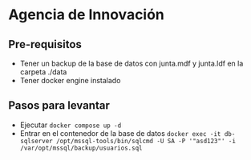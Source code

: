 # Agencia de Innovación

## Pre-requisitos
- Tener un backup de la base de datos con junta.mdf y junta.ldf en la carpeta ./data
- Tener docker engine instalado

## Pasos para levantar
- Ejecutar `docker compose up -d`
- Entrar en el contenedor de la base de datos `docker exec -it db-sqlserver /opt/mssql-tools/bin/sqlcmd -U SA -P '"asd123"' -i /var/opt/mssql/backup/usuarios.sql`